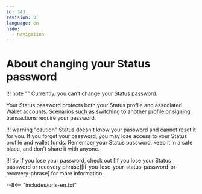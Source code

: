 ```yaml
---
id: 343
revision: 0
language: en
hide:
  - navigation
---
```


# About changing your Status password

!!! note ""
    Currently, you can't change your Status password.

Your Status password protects both your Status profile and associated Wallet accounts. Scenarios such as switching to another profile or signing transactions require your password.

!!! warning "caution"
    Status doesn't know your password and cannot reset it for you. If you forget your password, you may lose access to your Status profile and wallet funds. Remember your Status password, keep it in a safe place, and don't share it with anyone.

!!! tip
    If you lose your password, check out [If you lose your Status password or recovery phrase][if-you-lose-your-status-password-or-recovery-phrase] for more information.

<!-- 
Unlike the [keys and recovery phrase][understand-your-status-keys-and-recovery-phrase], the password you set is only valid when your profile is accessible to you. If you haven't used your profile for 30 days, you'll have to restore your profile and wallet accounts and create a new password for them.
-->

--8<-- "includes/urls-en.txt"
